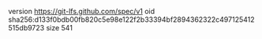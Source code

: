 version https://git-lfs.github.com/spec/v1
oid sha256:d133f0bdb00fb820c5e98e122f2b33394bf2894362322c497125412515db9723
size 541
